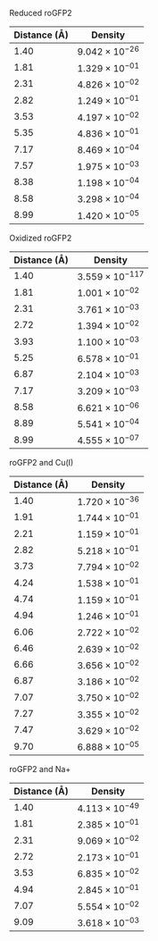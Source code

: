 Reduced roGFP2

| Distance (Å) | Density |
|-----------|-----------|
| 1.40 | $9.042 \times 10^{-26}$ |
| 1.81 | $1.329 \times 10^{-01}$ |
| 2.31 | $4.826 \times 10^{-02}$ |
| 2.82 | $1.249 \times 10^{-01}$ |
| 3.53 | $4.197 \times 10^{-02}$ |
| 5.35 | $4.836 \times 10^{-01}$ |
| 7.17 | $8.469 \times 10^{-04}$ |
| 7.57 | $1.975 \times 10^{-03}$ |
| 8.38 | $1.198 \times 10^{-04}$ |
| 8.58 | $3.298 \times 10^{-04}$ |
| 8.99 | $1.420 \times 10^{-05}$ |

Oxidized roGFP2

| Distance (Å) | Density |
|-----------|-----------|
| 1.40 | $3.559 \times 10^{-117}$ |
| 1.81 | $1.001 \times 10^{-02}$ |
| 2.31 | $3.761 \times 10^{-03}$ |
| 2.72 | $1.394 \times 10^{-02}$ |
| 3.93 | $1.100 \times 10^{-03}$ |
| 5.25 | $6.578 \times 10^{-01}$ |
| 6.87 | $2.104 \times 10^{-03}$ |
| 7.17 | $3.209 \times 10^{-03}$ |
| 8.58 | $6.621 \times 10^{-06}$ |
| 8.89 | $5.541 \times 10^{-04}$ |
| 8.99 | $4.555 \times 10^{-07}$ |

roGFP2 and Cu(I)

| Distance (Å) | Density |
|-----------|-----------|
| 1.40 | $1.720 \times 10^{-36}$ |
| 1.91 | $1.744 \times 10^{-01}$ |
| 2.21 | $1.159 \times 10^{-01}$ |
| 2.82 | $5.218 \times 10^{-01}$ |
| 3.73 | $7.794 \times 10^{-02}$ |
| 4.24 | $1.538 \times 10^{-01}$ |
| 4.74 | $1.159 \times 10^{-01}$ |
| 4.94 | $1.246 \times 10^{-01}$ |
| 6.06 | $2.722 \times 10^{-02}$ |
| 6.46 | $2.639 \times 10^{-02}$ |
| 6.66 | $3.656 \times 10^{-02}$ |
| 6.87 | $3.186 \times 10^{-02}$ |
| 7.07 | $3.750 \times 10^{-02}$ |
| 7.27 | $3.355 \times 10^{-02}$ |
| 7.47 | $3.629 \times 10^{-02}$ |
| 9.70 | $6.888 \times 10^{-05}$ |

roGFP2 and Na+

| Distance (Å) | Density |
|-----------|-----------|
| 1.40 | $4.113 \times 10^{-49}$ |
| 1.81 | $2.385 \times 10^{-01}$ |
| 2.31 | $9.069 \times 10^{-02}$ |
| 2.72 | $2.173 \times 10^{-01}$ |
| 3.53 | $6.835 \times 10^{-02}$ |
| 4.94 | $2.845 \times 10^{-01}$ |
| 7.07 | $5.554 \times 10^{-02}$ |
| 9.09 | $3.618 \times 10^{-03}$ |
